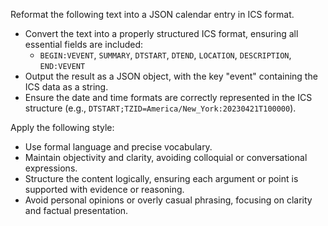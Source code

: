 Reformat the following text into a JSON calendar entry in ICS format.  
- Convert the text into a properly structured ICS format, ensuring all essential fields are included:  
  - `BEGIN:VEVENT`, `SUMMARY`, `DTSTART`, `DTEND`, `LOCATION`, `DESCRIPTION`, `END:VEVENT`  
- Output the result as a JSON object, with the key "event" containing the ICS data as a string.  
- Ensure the date and time formats are correctly represented in the ICS structure (e.g., `DTSTART;TZID=America/New_York:20230421T100000`).


Apply the following style:
- Use formal language and precise vocabulary.  
- Maintain objectivity and clarity, avoiding colloquial or conversational expressions.  
- Structure the content logically, ensuring each argument or point is supported with evidence or reasoning.  
- Avoid personal opinions or overly casual phrasing, focusing on clarity and factual presentation.